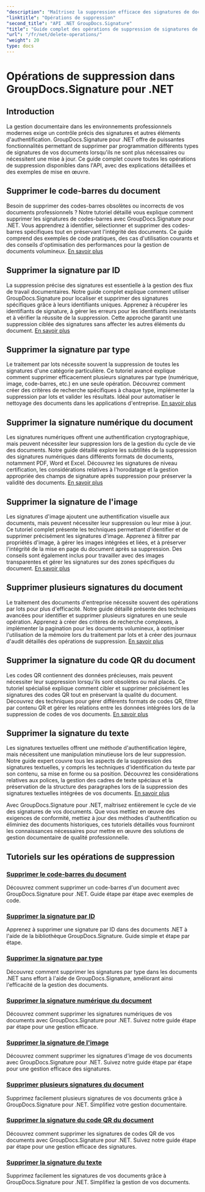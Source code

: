 ```yaml
---
"description": "Maîtrisez la suppression efficace des signatures de documents avec GroupDocs.Signature pour .NET. Apprenez à supprimer les codes-barres, les codes QR, les signatures numériques, textuelles et graphiques grâce à des tutoriels complets étape par étape."
"linktitle": "Opérations de suppression"
"second_title": "API .NET GroupDocs.Signature"
"title": "Guide complet des opérations de suppression de signatures de documents"
"url": "/fr/net/delete-operations/"
"weight": 20
type: docs
---
```

# Opérations de suppression dans GroupDocs.Signature pour .NET

## Introduction

La gestion documentaire dans les environnements professionnels modernes exige un contrôle précis des signatures et autres éléments d'authentification. GroupDocs.Signature pour .NET offre de puissantes fonctionnalités permettant de supprimer par programmation différents types de signatures de vos documents lorsqu'ils ne sont plus nécessaires ou nécessitent une mise à jour. Ce guide complet couvre toutes les opérations de suppression disponibles dans l'API, avec des explications détaillées et des exemples de mise en œuvre.

## Supprimer le code-barres du document
Besoin de supprimer des codes-barres obsolètes ou incorrects de vos documents professionnels ? Notre tutoriel détaillé vous explique comment supprimer les signatures de codes-barres avec GroupDocs.Signature pour .NET. Vous apprendrez à identifier, sélectionner et supprimer des codes-barres spécifiques tout en préservant l'intégrité des documents. Ce guide comprend des exemples de code pratiques, des cas d'utilisation courants et des conseils d'optimisation des performances pour la gestion de documents volumineux. [En savoir plus](./delete-barcode/)

## Supprimer la signature par ID
La suppression précise des signatures est essentielle à la gestion des flux de travail documentaires. Notre guide complet explique comment utiliser GroupDocs.Signature pour localiser et supprimer des signatures spécifiques grâce à leurs identifiants uniques. Apprenez à récupérer les identifiants de signature, à gérer les erreurs pour les identifiants inexistants et à vérifier la réussite de la suppression. Cette approche garantit une suppression ciblée des signatures sans affecter les autres éléments du document. [En savoir plus](./delete-signature-by-id/)

## Supprimer la signature par type
Le traitement par lots nécessite souvent la suppression de toutes les signatures d'une catégorie particulière. Ce tutoriel avancé explique comment supprimer efficacement plusieurs signatures par type (numérique, image, code-barres, etc.) en une seule opération. Découvrez comment créer des critères de recherche spécifiques à chaque type, implémenter la suppression par lots et valider les résultats. Idéal pour automatiser le nettoyage des documents dans les applications d'entreprise. [En savoir plus](./delete-signature-by-type/)

## Supprimer la signature numérique du document
Les signatures numériques offrent une authentification cryptographique, mais peuvent nécessiter leur suppression lors de la gestion du cycle de vie des documents. Notre guide détaillé explore les subtilités de la suppression des signatures numériques dans différents formats de documents, notamment PDF, Word et Excel. Découvrez les signatures de niveau certification, les considérations relatives à l'horodatage et la gestion appropriée des champs de signature après suppression pour préserver la validité des documents. [En savoir plus](./delete-digital-signature/)

## Supprimer la signature de l'image
Les signatures d'image ajoutent une authentification visuelle aux documents, mais peuvent nécessiter leur suppression ou leur mise à jour. Ce tutoriel complet présente les techniques permettant d'identifier et de supprimer précisément les signatures d'image. Apprenez à filtrer par propriétés d'image, à gérer les images intégrées et liées, et à préserver l'intégrité de la mise en page du document après sa suppression. Des conseils sont également inclus pour travailler avec des images transparentes et gérer les signatures sur des zones spécifiques du document. [En savoir plus](./delete-image-signature/)

## Supprimer plusieurs signatures du document
Le traitement des documents d'entreprise nécessite souvent des opérations par lots pour plus d'efficacité. Notre guide détaillé présente des techniques avancées pour identifier et supprimer plusieurs signatures en une seule opération. Apprenez à créer des critères de recherche complexes, à implémenter la pagination pour les documents volumineux, à optimiser l'utilisation de la mémoire lors du traitement par lots et à créer des journaux d'audit détaillés des opérations de suppression. [En savoir plus](./delete-multiple-signatures/)

## Supprimer la signature du code QR du document
Les codes QR contiennent des données précieuses, mais peuvent nécessiter leur suppression lorsqu'ils sont obsolètes ou mal placés. Ce tutoriel spécialisé explique comment cibler et supprimer précisément les signatures des codes QR tout en préservant la qualité du document. Découvrez des techniques pour gérer différents formats de codes QR, filtrer par contenu QR et gérer les relations entre les données intégrées lors de la suppression de codes de vos documents. [En savoir plus](./delete-qr-code-signature/)

## Supprimer la signature du texte
Les signatures textuelles offrent une méthode d'authentification légère, mais nécessitent une manipulation minutieuse lors de leur suppression. Notre guide expert couvre tous les aspects de la suppression des signatures textuelles, y compris les techniques d'identification du texte par son contenu, sa mise en forme ou sa position. Découvrez les considérations relatives aux polices, la gestion des cadres de texte spéciaux et la préservation de la structure des paragraphes lors de la suppression des signatures textuelles intégrées de vos documents. [En savoir plus](./delete-text-signature/)

Avec GroupDocs.Signature pour .NET, maîtrisez entièrement le cycle de vie des signatures de vos documents. Que vous mettiez en œuvre des exigences de conformité, mettiez à jour des méthodes d'authentification ou éliminiez des documents historiques, ces tutoriels détaillés vous fourniront les connaissances nécessaires pour mettre en œuvre des solutions de gestion documentaire de qualité professionnelle.

## Tutoriels sur les opérations de suppression
### [Supprimer le code-barres du document](./delete-barcode/)
Découvrez comment supprimer un code-barres d'un document avec GroupDocs.Signature pour .NET. Guide étape par étape avec exemples de code.
### [Supprimer la signature par ID](./delete-signature-by-id/)
Apprenez à supprimer une signature par ID dans des documents .NET à l'aide de la bibliothèque GroupDocs.Signature. Guide simple et étape par étape.
### [Supprimer la signature par type](./delete-signature-by-type/)
Découvrez comment supprimer les signatures par type dans les documents .NET sans effort à l'aide de GroupDocs.Signature, améliorant ainsi l'efficacité de la gestion des documents.
### [Supprimer la signature numérique du document](./delete-digital-signature/)
Découvrez comment supprimer les signatures numériques de vos documents avec GroupDocs.Signature pour .NET. Suivez notre guide étape par étape pour une gestion efficace.
### [Supprimer la signature de l'image](./delete-image-signature/)
Découvrez comment supprimer les signatures d'image de vos documents avec GroupDocs.Signature pour .NET. Suivez notre guide étape par étape pour une gestion efficace des signatures.
### [Supprimer plusieurs signatures du document](./delete-multiple-signatures/)
Supprimez facilement plusieurs signatures de vos documents grâce à GroupDocs.Signature pour .NET. Simplifiez votre gestion documentaire.
### [Supprimer la signature du code QR du document](./delete-qr-code-signature/)
Découvrez comment supprimer les signatures de codes QR de vos documents avec GroupDocs.Signature pour .NET. Suivez notre guide étape par étape pour une gestion efficace des signatures.
### [Supprimer la signature du texte](./delete-text-signature/)
Supprimez facilement les signatures de vos documents grâce à GroupDocs.Signature pour .NET. Simplifiez la gestion de vos documents.